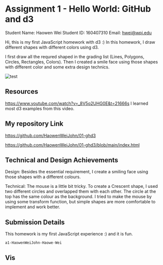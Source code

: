 Assignment 1 - Hello World: GitHub and d3  
===
Student Name: Haowen Wei
Student ID: 160407310
Email: hwei@wpi.edu

Hi, this is my first JavaScript homework with d3 :)
In this homework, I draw different shapes with different colors using d3.

I first draw all the requred shaped in the grading list (Lines, Polygons, Circles, Rectangles, Colors). Then I created a smile face using those shapes with different color and some extra design technics.

![test](https://user-images.githubusercontent.com/59973823/107105579-1ad8db00-67f5-11eb-9e9e-7ebfe33a2ea8.PNG)


Resources
---
https://www.youtube.com/watch?v=_8V5o2UHG0E&t=21666s
I learned most d3 examples from this video.

My repository Link
---
https://github.com/HaowenWeiJohn/01-ghd3

https://github.com/HaowenWeiJohn/01-ghd3/blob/main/index.html

Technical and Design Achievements
---
Design:
Besides the essential requirement, I create a smiling face using those shapes with a different colours.

Technical:
The mouse is a little bit tricky. To create a Crescent shape, I used two different circles and overlapped them with each other. The circle at the top has the same colour as the background. I tried to make the mouse by using some transform function, but simple shapes are more comfortable to implement and work better.

Submission Details
---
This homework is my first JavaScript experience :) and it is fun.
```
a1-HaowenWeiJohn-Haowe-Wei

```

Vis 
---


